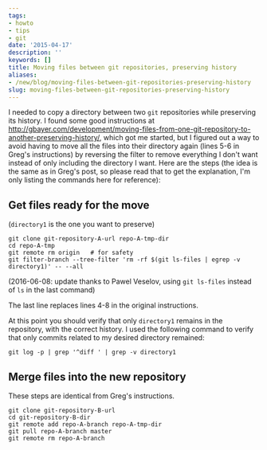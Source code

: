 ```yaml
---
tags:
- howto
- tips
- git
date: '2015-04-17'
description: ''
keywords: []
title: Moving files between git repositories, preserving history
aliases:
- /new/blog/moving-files-between-git-repositories-preserving-history
slug: moving-files-between-git-repositories-preserving-history
---
```



I needed to copy a directory between two `git` repositories while preserving its history. I found some good instructions at <a href='http://gbayer.com/development/moving-files-from-one-git-repository-to-another-preserving-history/'>http://gbayer.com/development/moving-files-from-one-git-repository-to-another-preserving-history/</a>, which got me started, but I figured out a way to avoid having to move all the files into their directory again (lines 5-6 in Greg's instructions) by reversing the filter to remove everything I don't want instead of only including the directory I want. Here are the steps (the idea is the same as in Greg's post, so please read that to get the explanation, I'm only listing the commands here for reference):


## Get files ready for the move


(`directory1` is the one you want to preserve)
```
git clone git-repository-A-url repo-A-tmp-dir
cd repo-A-tmp
git remote rm origin   # for safety
git filter-branch --tree-filter 'rm -rf $(git ls-files | egrep -v directory1)' -- --all
```


(2016-06-08: update thanks to Pawel Veselov, using `git ls-files` instead of `ls` in the last command)


The last line replaces lines 4-8 in the original instructions.


At this point you should verify that only `directory1` remains in the repository, with the correct history. I used the following command to verify that only commits related to my desired directory remained:
```
git log -p | grep '^diff ' | grep -v directory1
```


## Merge files into the new repository


These steps are identical from Greg's instructions.
```
git clone git-repository-B-url
cd git-repository-B-dir
git remote add repo-A-branch repo-A-tmp-dir
git pull repo-A-branch master
git remote rm repo-A-branch
```


